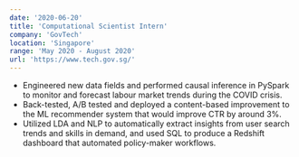 ```yaml
---
date: '2020-06-20'
title: 'Computational Scientist Intern'
company: 'GovTech'
location: 'Singapore'
range: 'May 2020 - August 2020'
url: 'https://www.tech.gov.sg/'
---
```


- Engineered new data fields and performed causal inference in PySpark to monitor and forecast labour market trends during the COVID crisis.
- Back-tested, A/B tested and deployed a content-based improvement to the ML recommender system that would improve CTR by around 3%.
- Utilized LDA and NLP to automatically extract insights from user search trends and skills in demand, and used SQL to produce a Redshift dashboard that automated policy-maker workflows.
